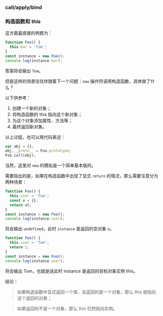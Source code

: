 ### call/apply/bind

### 构造函数和 this

这方面最直接的例题为：

```javascript
function Foo() {
  this.bar = 'Tom';
}
const instance = new Foo();
console.log(instance.bar);
```

答案将会输出 `Tom`。

但是这样的场景往往伴随着下一个问题：`new` 操作符调用构造函数，具体做了什么？

以下供参考：

1. 创建一个新的对象；
2. 将构造函数的 this 指向这个新对象；
3. 为这个对象添加属性、方法等；
4. 最终返回新对象。

以上过程，也可以用代码表述：

```javascript
var obj = {};
obj.__proto__ = Foo.prototype;
Foo.call(obj);
```

当然，这里对 `new` 的模拟是一个简单基本版的。

需要指出的是，如果在构造函数中出现了显式 `return` 的情况，那么需要注意分为两种场景：

```javascript
function Foo() {
  this.user = 'Tom';
  const o = {};
  return ol;
}
const instance = new Foo();
console.log(instance.user);
```

将会输出 `undefined`，此时 `instance` 是返回的空对象 `o`。

```javascript
function Foo() {
  this.user = 'Tom';
  return 1;
}
const instance = new Foo();
console.log(instance.user);
```

将会输出 Tom，也就是说此时 instance 是返回的目标对象实例 this。

结论：

> 如果构造函数中显式返回一个值，且返回的是一个对象，那么 this 就指向这个返回的对象；

> 如果返回的不是一个对象，那么 this 仍然指向实例。
